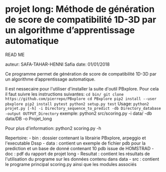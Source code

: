# projet long: Méthode de génération de score de compatibilité 1D-3D par un algorithme d’apprentissage automatique

READ ME

auteur: SAFA-TAHAR-HENNI Safia
date: 01/01/2018


Ce programme permet de génération de score de compatibilité 1D-3D par un algorithme d’apprentissage automatique.

Il est nessecaire pour l'utiliser d'installer la suite d'outil PBxplore. Pour cela il faut suivre les instructions suivantes:
	```
	cd bin/
	git clone https://github.com/pierrepo/PBxplore
    	cd PBxplore
	pip2 install --user pbxplore
 	pip2 install pytest
	python2 setup.py test
	```
Usage: 
	```
	python2 projet.py [-h] -i Directory_sequence_to_predict -db Directory_database -output OUTPUT_Directory
	```
	exemple: python2 src/scoring.py -i data/ -db data/DB -o Projet_long

Pour plus d'information:
	python2 scoring.py -h

Repertoire:
	- bin : dossier contenant la librairie PBxplore, arpeggio et l'executable Dssp
	- data : contient un exemple de fichier pdb pour la prediction et un base de donné contenant 10 pdb issue de HOMSTRAD
	- doc : pdf du rapport de projet long
	- Resultat : contient les résultats de l'utilisation du programe sur les données contenu dans data 
	- src : contient le programe principal scoring.py ainsi que les modules associés
